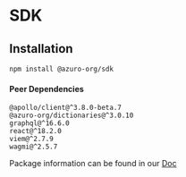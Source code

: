 # SDK

## Installation

```
npm install @azuro-org/sdk
```

#### Peer Dependencies

```
@apollo/client@^3.8.0-beta.7
@azuro-org/dictionaries@^3.0.10
graphql@^16.6.0
react@^18.2.0
viem@^2.7.9
wagmi@^2.5.7
```

Package information can be found in our [Doc](https://gem.azuro.org/sdk/overview)

